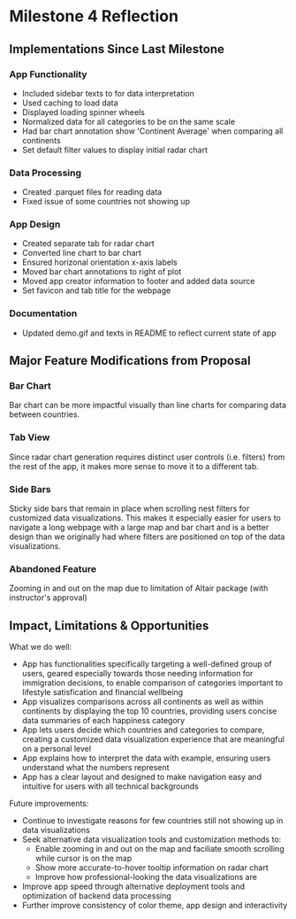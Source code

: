 # Milestone 4 Reflection

## Implementations Since Last Milestone

### App Functionality

- Included sidebar texts to for data interpretation
- Used caching to load data
- Displayed loading spinner wheels
- Normalized data for all categories to be on the same scale
- Had bar chart annotation show 'Continent Average' when comparing all continents
- Set default filter values to display initial radar chart

### Data Processing

- Created .parquet files for reading data
- Fixed issue of some countries not showing up

### App Design

- Created separate tab for radar chart
- Converted line chart to bar chart
- Ensured horizonal orientation x-axis labels
- Moved bar chart annotations to right of plot
- Moved app creator information to footer and added data source
- Set favicon and tab title for the webpage

### Documentation

- Updated demo.gif and texts in README to reflect current state of app

## Major Feature Modifications from Proposal

### Bar Chart

Bar chart can be more impactful visually than line charts for comparing data between countries.

### Tab View

Since radar chart generation requires distinct user controls (i.e. filters) from the rest of the app, it makes more sense to move it to a different tab.

### Side Bars

Sticky side bars that remain in place when scrolling nest filters for customized data visualizations. This makes it especially easier for users to navigate a long webpage with a large map and bar chart and is a better design than we originally had where filters are positioned on top of the data visualizations.

### Abandoned Feature

Zooming in and out on the map due to limitation of Altair package (with instructor's approval)

## Impact, Limitations & Opportunities

What we do well:

- App has functionalities specifically targeting a well-defined group of users, geared especially towards those needing information for immigration decisions, to enable comparison of categories important to lifestyle satisfication and financial wellbeing
- App visualizes comparisons across all continents as well as within continents by displaying the top 10 countries, providing users concise data summaries of each happiness category
- App lets users decide which countries and categories to compare, creating a customized data visualization experience that are meaningful on a personal level
- App explains how to interpret the data with example, ensuring users understand what the numbers represent
- App has a clear layout and designed to make navigation easy and intuitive for users with all technical backgrounds

Future improvements:

- Continue to investigate reasons for few countries still not showing up in data visualizations
- Seek alternative data visualization tools and customization methods to:
  - Enable zooming in and out on the map and faciliate smooth scrolling while cursor is on the map
  - Show more accurate-to-hover tooltip information on radar chart
  - Improve how professional-looking the data visualizations are
- Improve app speed through alternative deployment tools and optimization of backend data processing
- Further improve consistency of color theme, app design and interactivity
